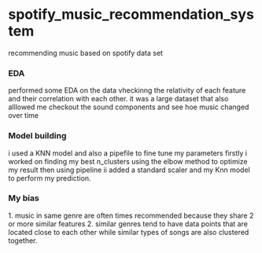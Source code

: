 # spotify_music_recommendation_system
recommending music based on spotify data set 

<h3>EDA</h3>
performed some EDA on the data vheckinng the relativity of each feature and their correlation with each other.
it was a large dataset that also alllowed me checkout the sound components and see hoe music changed over time 

<h3>Model building</h3>
i used a KNN model and also a pipefile to fine tune my parameters
firstly i worked on finding my best n_clusters using the elbow method to optimize my result 
then using pipeline ii added a standard scaler and my Knn model to perform my prediction.


<h3>My bias</h3>
1. music in same genre are often times recommended because they share 2 or more similar features 
2. similar genres tend to have data points that are located close to each other while similar types of songs are also clustered together.
